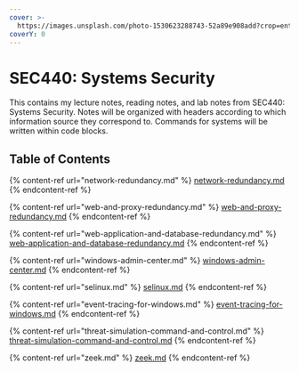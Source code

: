 ```yaml
---
cover: >-
  https://images.unsplash.com/photo-1530623288743-52a89e908add?crop=entropy&cs=srgb&fm=jpg&ixid=M3wxOTcwMjR8MHwxfHNlYXJjaHw4fHxrZXlib2FyZHxlbnwwfHx8fDE3MjU4OTIwNzN8MA&ixlib=rb-4.0.3&q=85
coverY: 0
---
```


# SEC440: Systems Security

This contains my lecture notes, reading notes, and lab notes from SEC440: Systems Security. Notes will be organized with headers according to which information source they correspond to. Commands for systems will be written within code blocks.&#x20;

## Table of Contents

{% content-ref url="network-redundancy.md" %}
[network-redundancy.md](network-redundancy.md)
{% endcontent-ref %}

{% content-ref url="web-and-proxy-redundancy.md" %}
[web-and-proxy-redundancy.md](web-and-proxy-redundancy.md)
{% endcontent-ref %}

{% content-ref url="web-application-and-database-redundancy.md" %}
[web-application-and-database-redundancy.md](web-application-and-database-redundancy.md)
{% endcontent-ref %}

{% content-ref url="windows-admin-center.md" %}
[windows-admin-center.md](windows-admin-center.md)
{% endcontent-ref %}

{% content-ref url="selinux.md" %}
[selinux.md](selinux.md)
{% endcontent-ref %}

{% content-ref url="event-tracing-for-windows.md" %}
[event-tracing-for-windows.md](event-tracing-for-windows.md)
{% endcontent-ref %}

{% content-ref url="threat-simulation-command-and-control.md" %}
[threat-simulation-command-and-control.md](threat-simulation-command-and-control.md)
{% endcontent-ref %}

{% content-ref url="zeek.md" %}
[zeek.md](zeek.md)
{% endcontent-ref %}
